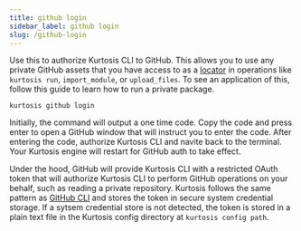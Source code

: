 ```yaml
---
title: github login
sidebar_label: github login
slug: /github-login
---
```


Use this to authorize Kurtosis CLI to GitHub. This allows you to use any private GitHub assets that you have access to as a [locator](../advanced-concepts/locators.md) in operations like `kurtosis run`, `import_module`, or `upload_files`. To see an application of this, follow this guide to learn how to run a private package.

```console
kurtosis github login
```

Initially, the command will output a one time code. Copy the code and press enter to open a GitHub window that will instruct you to enter the code. After entering the code, authorize Kurtosis CLI and navite back to the terminal. Your Kurtosis engine will restart for GitHub auth to take effect.

Under the hood, GitHub will provide Kurtosis CLI with a restricted OAuth token that will authorize Kurtosis CLI to perform GitHub operations on your behalf, such as reading a private repository. Kurtosis follows the same pattern as [GitHub CLI](https://cli.github.com/manual/gh_auth_login) and stores the token in secure system credential storage. If a sytsem credential store is not detected, the token is stored in a plain text file in the Kurtosis config directory at `kurtosis config path`.